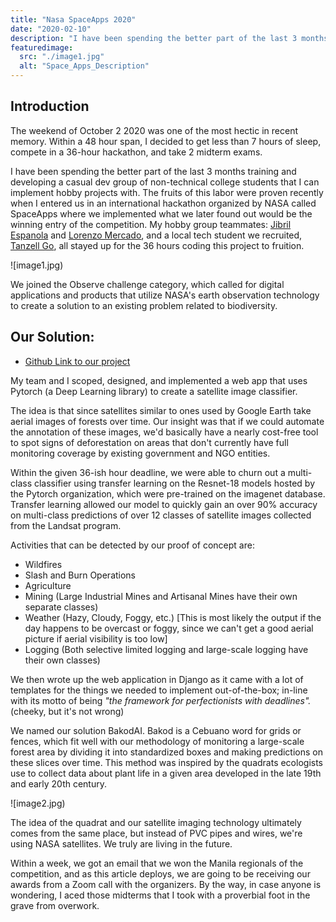 ```yaml
---
title: "Nasa SpaceApps 2020"
date: "2020-02-10"
description: "I have been spending the better part of the last 3 months training and developing a casual dev group of non-technical college students that I can implement hobby projects with. The fruits of this labor were proven recently when I entered us in an international hackathon organized by NASA called SpaceApps where we implemented what we later found out would be the winning entry of the competition."
featuredimage:
  src: "./image1.jpg"
  alt: "Space_Apps_Description"
---
```

## Introduction

The weekend of October 2 2020 was one of the most hectic in recent memory. Within a 48 hour span, I decided to get less than 7 hours of sleep, compete in a 36-hour hackathon, and take 2 midterm exams. 

I have been spending the better part of the last 3 months training and developing a casual dev group of non-technical college students that I can implement hobby projects with. The fruits of this labor were proven recently when I entered us in an international hackathon organized by NASA called SpaceApps where we implemented what we later found out would be the winning entry of the competition. My hobby group teammates: [Jibril Espanola](https://l.facebook.com/l.php?u=https%3A%2F%2Fwww.linkedin.com%2Fin%2Fjibril-espa%C3%B1ola-9588541b9%3Ffbclid%3DIwAR3e19-6VZNfJLZn0uUhdR3P8LLzjCzI_nruD8gm6GlKwKyYPYq-1tRCaxE&h=AT1M8QcfLQeyZwh0lXN7rKu5XxrYubVURtoxVenSSgRggc7ny9FlCpX0hTciYwV1lmycPzdyB4pgcHUthrKWraVdaapC-45i4Pxo6WnuIsOpsQ-ETlyNI0pwOC_THpDDdWuiwA) and [Lorenzo Mercado](https://www.linkedin.com/in/enzomercadoph/), and a local tech student we recruited, [Tanzell Go](https://www.linkedin.com/in/tanzell-go-5b46b3181/), all stayed up for the 36 hours coding this project to fruition.  

![image1.jpg)

We joined the Observe challenge category, which called for digital applications and products that utilize NASA's earth observation technology to create a solution to an existing problem related to biodiversity. 

## Our Solution:

- [Github Link to our project](https://github.com/alswang18/BakodAI)

My team and I scoped, designed, and implemented a web app that uses Pytorch (a Deep Learning library) to create a satellite image classifier. 

The idea is that since satellites similar to ones used by Google Earth take aerial images of forests over time. Our insight was that if we could automate the annotation of these images, we'd basically have a nearly cost-free tool to spot signs of deforestation on areas that don't currently have full monitoring coverage by existing government and NGO entities. 

Within the given 36-ish hour deadline, we were able to churn out a multi-class classifier using transfer learning on the Resnet-18 models hosted by the Pytorch organization, which were pre-trained on the imagenet database. Transfer learning allowed our model to quickly gain an over 90% accuracy on multi-class predictions of over 12 classes of satellite images collected from the Landsat program.

Activities that can be detected by our proof of concept are:

- Wildfires
- Slash and Burn Operations
- Agriculture
- Mining (Large Industrial Mines and Artisanal Mines have their own separate classes)
- Weather (Hazy, Cloudy, Foggy, etc.) [This is most likely the output if the day happens to be overcast or foggy, since we can't get a good aerial picture if aerial visibility is too low]
- Logging (Both selective limited logging and large-scale logging have their own classes)

We then wrote up the web application in Django as it came with a lot of templates for the things we needed to implement out-of-the-box; in-line with its motto of being *"the framework for perfectionists with deadlines".* (cheeky, but it's not wrong)

We named our solution BakodAI. Bakod is a Cebuano word for grids or fences, which fit well with our methodology of monitoring a large-scale forest area by dividing it into standardized boxes and making predictions on these slices over time. This method was inspired by the quadrats ecologists use to collect data about plant life in a given area developed in the late 19th and early 20th century. 

![image2.jpg)

The idea of the quadrat and our satellite imaging technology ultimately comes from the same place, but instead of PVC pipes and wires, we're using NASA satellites. We truly are living in the future.

Within a week, we got an email that we won the Manila regionals of the competition, and as this article deploys, we are going to be receiving our awards from a Zoom call with the organizers. By the way, in case anyone is wondering, I aced those midterms that I took with a proverbial foot in the grave from overwork.